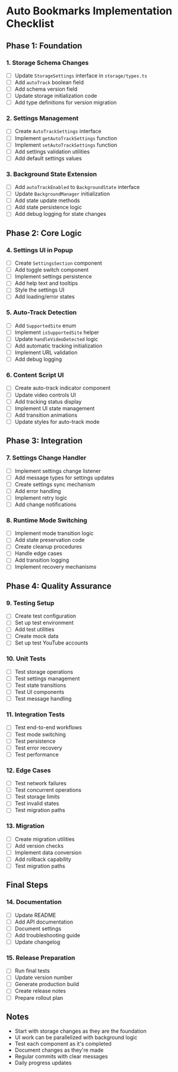 # Auto Bookmarks Implementation Checklist

## Phase 1: Foundation

### 1. Storage Schema Changes
- [ ] Update `StorageSettings` interface in `storage/types.ts`
- [ ] Add `autoTrack` boolean field
- [ ] Add schema version field
- [ ] Update storage initialization code
- [ ] Add type definitions for version migration

### 2. Settings Management
- [ ] Create `AutoTrackSettings` interface
- [ ] Implement `getAutoTrackSettings` function
- [ ] Implement `setAutoTrackSettings` function
- [ ] Add settings validation utilities
- [ ] Add default settings values

### 3. Background State Extension
- [ ] Add `autoTrackEnabled` to `BackgroundState` interface
- [ ] Update `BackgroundManager` initialization
- [ ] Add state update methods
- [ ] Add state persistence logic
- [ ] Add debug logging for state changes

## Phase 2: Core Logic

### 4. Settings UI in Popup
- [ ] Create `SettingsSection` component
- [ ] Add toggle switch component
- [ ] Implement settings persistence
- [ ] Add help text and tooltips
- [ ] Style the settings UI
- [ ] Add loading/error states

### 5. Auto-Track Detection
- [ ] Add `SupportedSite` enum
- [ ] Implement `isSupportedSite` helper
- [ ] Update `handleVideoDetected` logic
- [ ] Add automatic tracking initialization
- [ ] Implement URL validation
- [ ] Add debug logging

### 6. Content Script UI
- [ ] Create auto-track indicator component
- [ ] Update video controls UI
- [ ] Add tracking status display
- [ ] Implement UI state management
- [ ] Add transition animations
- [ ] Update styles for auto-track mode

## Phase 3: Integration

### 7. Settings Change Handler
- [ ] Implement settings change listener
- [ ] Add message types for settings updates
- [ ] Create settings sync mechanism
- [ ] Add error handling
- [ ] Implement retry logic
- [ ] Add change notifications

### 8. Runtime Mode Switching
- [ ] Implement mode transition logic
- [ ] Add state preservation code
- [ ] Create cleanup procedures
- [ ] Handle edge cases
- [ ] Add transition logging
- [ ] Implement recovery mechanisms

## Phase 4: Quality Assurance

### 9. Testing Setup
- [ ] Create test configuration
- [ ] Set up test environment
- [ ] Add test utilities
- [ ] Create mock data
- [ ] Set up test YouTube accounts

### 10. Unit Tests
- [ ] Test storage operations
- [ ] Test settings management
- [ ] Test state transitions
- [ ] Test UI components
- [ ] Test message handling

### 11. Integration Tests
- [ ] Test end-to-end workflows
- [ ] Test mode switching
- [ ] Test persistence
- [ ] Test error recovery
- [ ] Test performance

### 12. Edge Cases
- [ ] Test network failures
- [ ] Test concurrent operations
- [ ] Test storage limits
- [ ] Test invalid states
- [ ] Test migration paths

### 13. Migration
- [ ] Create migration utilities
- [ ] Add version checks
- [ ] Implement data conversion
- [ ] Add rollback capability
- [ ] Test migration paths

## Final Steps

### 14. Documentation
- [ ] Update README
- [ ] Add API documentation
- [ ] Document settings
- [ ] Add troubleshooting guide
- [ ] Update changelog

### 15. Release Preparation
- [ ] Run final tests
- [ ] Update version number
- [ ] Generate production build
- [ ] Create release notes
- [ ] Prepare rollout plan

## Notes
- Start with storage changes as they are the foundation
- UI work can be parallelized with background logic
- Test each component as it's completed
- Document changes as they're made
- Regular commits with clear messages
- Daily progress updates 